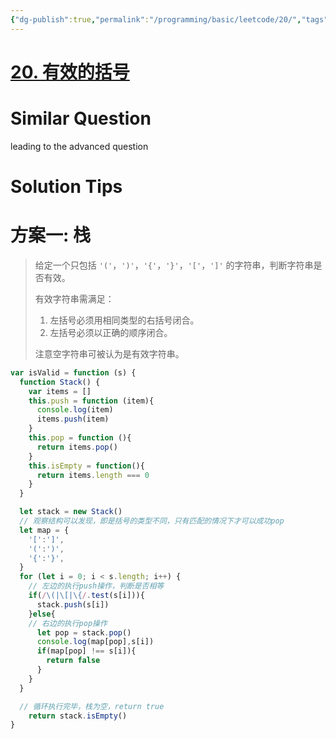 ```yaml
---
{"dg-publish":true,"permalink":"/programming/basic/leetcode/20/","tags":["leetcode/stack"]}
---
```



# [20. 有效的括号](https://leetcode-cn.com/problems/valid-parentheses/)

# Similar Question

leading to the advanced question

# Solution Tips

# 方案一: 栈

> 给定一个只包括 `'('`，`')'`，`'{'`，`'}'`，`'['`，`']'` 的字符串，判断字符串是否有效。
>
> 有效字符串需满足：
>
> 1. 左括号必须用相同类型的右括号闭合。
> 2. 左括号必须以正确的顺序闭合。
>
> 注意空字符串可被认为是有效字符串。

```js
var isValid = function (s) {
  function Stack() {
    var items = []
    this.push = function (item){
      console.log(item)
      items.push(item)
    }
    this.pop = function (){
      return items.pop()
    }
    this.isEmpty = function(){
      return items.length === 0 
    }
  }

  let stack = new Stack()
  // 观察结构可以发现，即是括号的类型不同，只有匹配的情况下才可以成功pop
  let map = {
    '[':']',
    '(':')',
    '{':'}',
  }
  for (let i = 0; i < s.length; i++) {
    // 左边的执行push操作，判断是否相等
    if(/\(|\[|\{/.test(s[i])){
      stack.push(s[i])
    }else{
    // 右边的执行pop操作
      let pop = stack.pop()
      console.log(map[pop],s[i])
      if(map[pop] !== s[i]){
        return false
      }
    }
  }

  // 循环执行完毕，栈为空，return true
	return stack.isEmpty()
}
```

